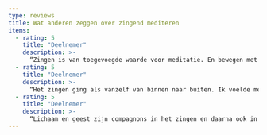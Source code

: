 ```yaml
---
type: reviews
title: Wat anderen zeggen over zingend mediteren
items:
  - rating: 5
    title: "Deelnemer"
    description: >-
      “Zingen is van toegevoegde waarde voor meditatie. En bewegen met klank ook”
  - rating: 5
    title: "Deelnemer"
    description: >-
      “Het zingen ging als vanzelf van binnen naar buiten. Ik voelde me opgenomen in de harmonie van klanken om me heen. Dat tilt me boven mezelf uit”
  - rating: 5
    title: "Deelnemer"
    description: >-
      “Lichaam en geest zijn compagnons in het zingen en daarna ook in het mediteren”
---
```

